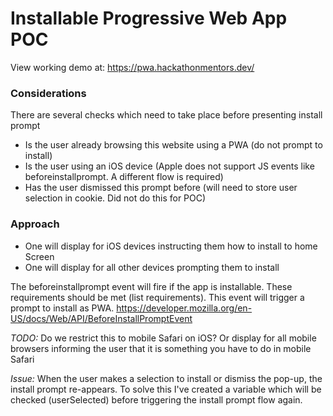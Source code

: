 # Installable Progressive Web App POC 

View working demo at: https://pwa.hackathonmentors.dev/

### Considerations
There are several checks which need to take place before presenting install prompt
* Is the user already browsing this website using a PWA (do not prompt to install)
* Is the user using an iOS device (Apple does not support JS events like beforeinstallprompt. A different flow is required)
* Has the user dismissed this prompt before (will need to store user selection in cookie. Did not do this for POC)

### Approach
* One will display for iOS devices instructing them how to install to home Screen
* One will display for all other devices prompting them to install


The beforeinstallprompt event will fire if the app is installable. These requirements should be met (list requirements). This event will trigger a prompt to install as PWA.
https://developer.mozilla.org/en-US/docs/Web/API/BeforeInstallPromptEvent

_TODO:_ Do we restrict this to mobile Safari on iOS? Or display for all mobile browsers informing the user that it is something you have to do in mobile Safari

_Issue:_ When the user makes a selection to install or dismiss the pop-up, the install prompt re-appears. To solve this I've created a variable which will be checked (userSelected) before triggering the install prompt flow again. 
